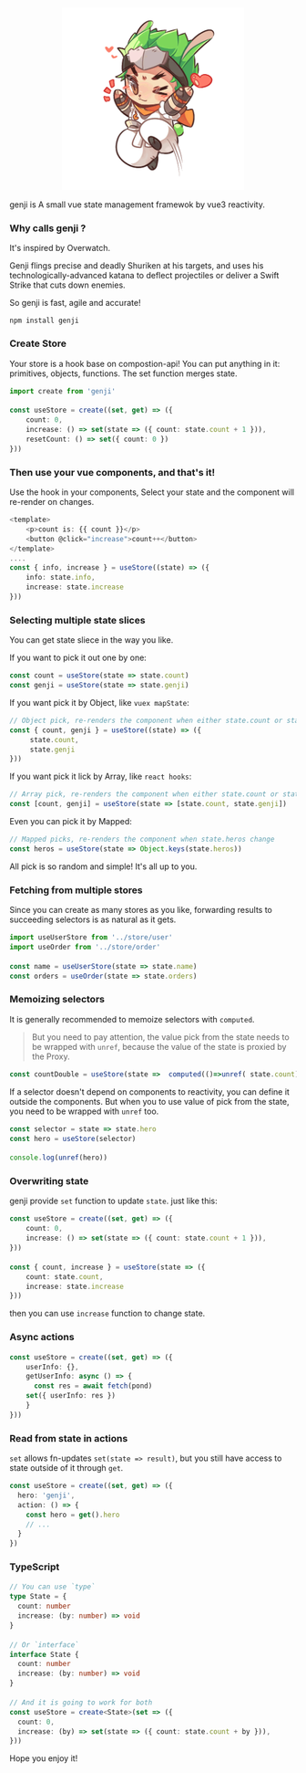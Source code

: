 
<p align="center">
  <img width="320" height="320" src="genji.png" />
</p>



genji is A small vue state management framewok by vue3 reactivity.

### Why calls genji ?
It's inspired by Overwatch.

Genji flings precise and deadly Shuriken at his targets, and uses his technologically-advanced katana to deflect projectiles or deliver a Swift Strike that cuts down enemies.

So genji is fast, agile and accurate!



```
npm install genji
```

### Create Store

Your store is a hook base on compostion-api! You can put anything in it: primitives, objects, functions. The set function merges state.

```ts
import create from 'genji'

const useStore = create((set, get) => ({
    count: 0,
    increase: () => set(state => ({ count: state.count + 1 })),
    resetCount: () => set({ count: 0 })
}))
```
### Then use your vue components, and that's it!


Use the hook in your components, Select your state and the component will re-render on changes.

```ts
<template>
	<p>count is: {{ count }}</p>
	<button @click="increase">count++</button>
</template>
....
const { info, increase } = useStore((state) => ({
    info: state.info,
    increase: state.increase
}))
```

### Selecting multiple state slices

You can get state sliece in the way you like. 


If you want to pick it out one by one:

```ts
const count = useStore(state => state.count)
const genji = useStore(state => state.genji)
```

If you want pick it by Object, like `vuex mapState`:

```ts
// Object pick, re-renders the component when either state.count or state.genji change
const { count, genji } = useStore((state) => ({
     state.count,
     state.genji
}))
```

If you want pick it lick by Array,  like `react hooks`:

```ts
// Array pick, re-renders the component when either state.count or state.genji change
const [count, genji] = useStore(state => [state.count, state.genji])
```


Even you can pick it by Mapped:

```ts
// Mapped picks, re-renders the component when state.heros change
const heros = useStore(state => Object.keys(state.heros))
```

All pick is so random and simple! It's all up to you.

### Fetching from multiple stores

Since you can create as many stores as you like, forwarding results to succeeding selectors is as natural as it gets.

```ts
import useUserStore from '../store/user'
import useOrder from '../store/order'

const name = useUserStore(state => state.name)
const orders = useOrder(state => state.orders)

```

### Memoizing selectors
It is generally recommended to memoize selectors with `computed`. 
> But you need to pay attention, the value pick from the state needs to be wrapped with `unref`, because the value of the state is proxied by the Proxy.


```ts
const countDouble = useStore(state =>  computed(()=>unref( state.count) * 2))
```

If a selector doesn't depend on components to reactivity, you can define it outside the components. But when you to use value of pick from the state, you need to be wrapped with `unref` too.

```ts
const selector = state => state.hero
const hero = useStore(selector)

console.log(unref(hero))
```

### Overwriting state

genji provide `set` function to update  `state`. just like this:

```ts
const useStore = create((set, get) => ({
	count: 0,
	increase: () => set(state => ({ count: state.count + 1 })),
}))

const { count, increase } = useStore(state => ({
    count: state.count,
    increase: state.increase
}))
```
then you can use `increase` function  to change state.

### Async actions

```ts
const useStore = create((set, get) => ({
	userInfo: {},
	getUserInfo: async () => {
	  const res = await fetch(pond)
    set({ userInfo: res })
	}
}))
```
### Read from state in actions

`set` allows fn-updates `set(state => result)`, but you still have access to state outside of it through `get`.

```ts
const useStore = create((set, get) => ({
  hero: 'genji',
  action: () => {
    const hero = get().hero
    // ...
  }
})
```

### TypeScript

```ts
// You can use `type`
type State = {
  count: number
  increase: (by: number) => void
}

// Or `interface`
interface State {
  count: number
  increase: (by: number) => void
}

// And it is going to work for both
const useStore = create<State>(set => ({
  count: 0,
  increase: (by) => set(state => ({ count: state.count + by })),
}))
```

Hope you enjoy it!